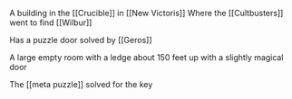 A building in the [[Crucible]] in [[New Victoris]] 
Where the [[Cultbusters]] went to find [[Wilbur]]

Has a puzzle door solved by [[Geros]]

A large empty room with a ledge about 150 feet up with a slightly magical door 

The [[meta puzzle]] solved for the key